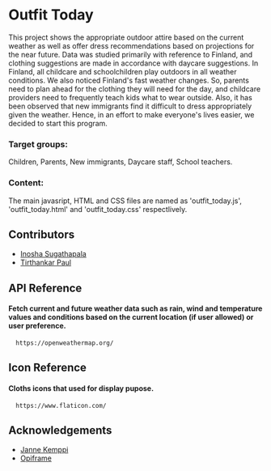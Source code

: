 # Outfit Today

This project shows the appropriate outdoor attire based on the current weather as well as offer dress recommendations based on projections for the near future. Data was studied primarily with reference to Finland, and clothing suggestions are made in accordance with daycare suggestions.  In Finland, all childcare and schoolchildren play outdoors in all weather conditions. We also noticed Finland's fast weather changes. So, parents need to plan ahead for the clothing they will need for the day, and childcare providers need to frequently teach kids what to wear outside. Also, it has been observed that new immigrants find it difficult to dress appropriately given the weather. Hence, in an effort to make everyone's lives easier, we decided to start this program. 
### Target groups:
Children, Parents, New immigrants, Daycare staff, School teachers. 

### Content: 
The main javasript, HTML and CSS files are named as 'outfit_today.js', 'outfit_today.html' and 'outfit_today.css' respectlively. 

## Contributors

- [Inosha Sugathapala](https://github.com/Inoshas)
- [Tirthankar Paul](https://github.com/TirthankarPaul)


## API Reference

#### Fetch current and future weather data such as rain, wind and temperature values and conditions based on the current location (if user allowed) or user preference.

```http
  https://openweathermap.org/
```


## Icon Reference
#### Cloths icons that used for display pupose. 
```http
  https://www.flaticon.com/
```

## Acknowledgements

 - [Janne Kemppi](https://jannekemppi.wordpress.com/)
 - [Opiframe](https://opiframe.com/)
    
